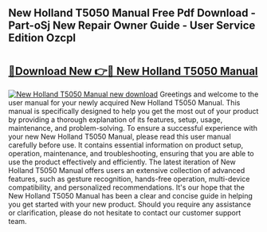 ## New Holland T5050 Manual Free Pdf Download - Part-oSj New Repair Owner Guide - User Service Edition OzcpI

# <h2><a href="http://bc9556.oget.top/?id=New+Holland+T5050+Manual">🔗Download New 👉🔴 New Holland T5050 Manual</a></h2>

[![New Holland T5050 Manual new download](https://i.imgur.com/5g1atiW.png)](http://bc9556.oget.top/?id=New+Holland+T5050+Manual)
Greetings and welcome to the user manual for your newly acquired New Holland T5050 Manual. This manual is specifically designed to help you get the most out of your product by providing a thorough explanation of its features, setup, usage, maintenance, and problem-solving. To ensure a successful experience with your new New Holland T5050 Manual, please read this user manual carefully before use. It contains essential information on product setup, operation, maintenance, and troubleshooting, ensuring that you are able to use the product effectively and efficiently. The latest iteration of New Holland T5050 Manual offers users an extensive collection of advanced features, such as gesture recognition, hands-free operation, multi-device compatibility, and personalized recommendations. It's our hope that the New Holland T5050 Manual has been a clear and concise guide in helping you get started with your new product. Should you require any assistance or clarification, please do not hesitate to contact our customer support team.
